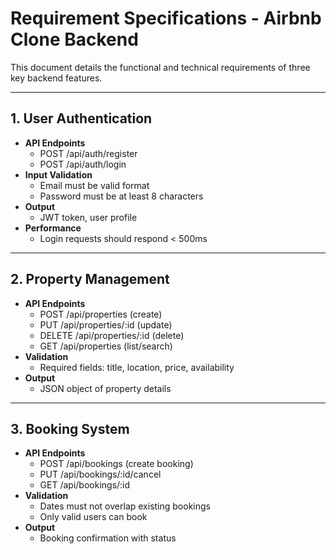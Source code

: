 # Requirement Specifications - Airbnb Clone Backend

This document details the functional and technical requirements of three key backend features.

---

## 1. User Authentication
- **API Endpoints**
  - POST /api/auth/register
  - POST /api/auth/login
- **Input Validation**
  - Email must be valid format
  - Password must be at least 8 characters
- **Output**
  - JWT token, user profile
- **Performance**
  - Login requests should respond < 500ms

---

## 2. Property Management
- **API Endpoints**
  - POST /api/properties (create)
  - PUT /api/properties/:id (update)
  - DELETE /api/properties/:id (delete)
  - GET /api/properties (list/search)
- **Validation**
  - Required fields: title, location, price, availability
- **Output**
  - JSON object of property details

---

## 3. Booking System
- **API Endpoints**
  - POST /api/bookings (create booking)
  - PUT /api/bookings/:id/cancel
  - GET /api/bookings/:id
- **Validation**
  - Dates must not overlap existing bookings
  - Only valid users can book
- **Output**
  - Booking confirmation with status
